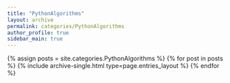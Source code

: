 ```yaml
---
title: "PythonAlgorithms"
layout: archive
permalink: categories/PythonAlgorithms
author_profile: true
sidebar_main: true
---
```



{% assign posts = site.categories.PythonAlgorithms %}
{% for post in posts %} {% include archive-single.html type=page.entries_layout %} {% endfor %}